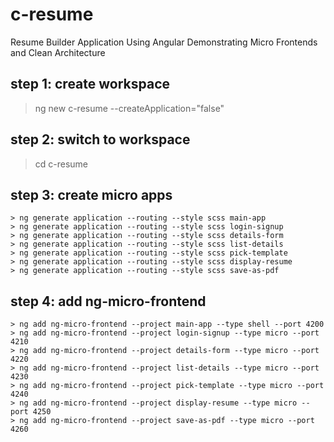 # c-resume

Resume Builder Application Using Angular Demonstrating Micro Frontends and Clean Architecture

## step 1: create workspace

> ng new c-resume --createApplication="false"

## step 2: switch to workspace

> cd c-resume

## step 3: create micro apps 
```
> ng generate application --routing --style scss main-app
> ng generate application --routing --style scss login-signup
> ng generate application --routing --style scss details-form
> ng generate application --routing --style scss list-details
> ng generate application --routing --style scss pick-template
> ng generate application --routing --style scss display-resume
> ng generate application --routing --style scss save-as-pdf
```
## step 4: add ng-micro-frontend 
```
> ng add ng-micro-frontend --project main-app --type shell --port 4200
> ng add ng-micro-frontend --project login-signup --type micro --port 4210
> ng add ng-micro-frontend --project details-form --type micro --port 4220
> ng add ng-micro-frontend --project list-details --type micro --port 4230
> ng add ng-micro-frontend --project pick-template --type micro --port 4240
> ng add ng-micro-frontend --project display-resume --type micro --port 4250
> ng add ng-micro-frontend --project save-as-pdf --type micro --port 4260 
```